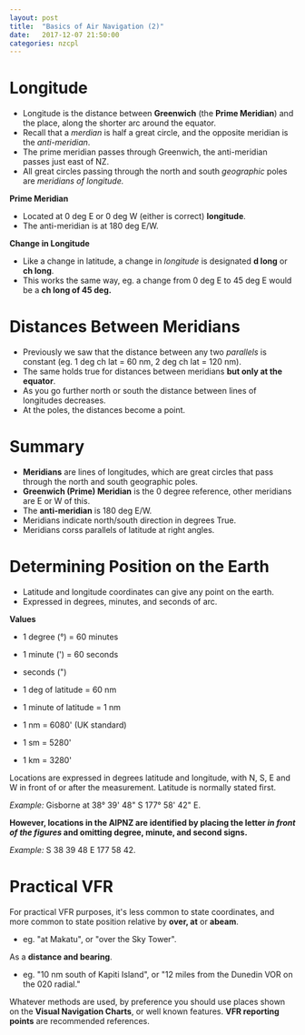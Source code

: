```yaml
---
layout: post
title:  "Basics of Air Navigation (2)"
date:   2017-12-07 21:50:00
categories: nzcpl
---
```


# Longitude

 * Longitude is the distance between **Greenwich** (the **Prime Meridian**) and the place, along
   the shorter arc around the equator.
 * Recall that a *merdian* is half a great circle, and the opposite meridian is the *anti-meridian*.
 * The prime meridian passes through Greenwich, the anti-meridian passes just east of NZ.
 * All great circles passing through the north and south *geographic* poles are *meridians of
   longitude.*

**Prime Meridian**

 * Located at 0 deg E or 0 deg W (either is correct) **longitude**.
 * The anti-meridian is at 180 deg E/W.

**Change in Longitude**

 * Like a change in latitude, a change in *longitude* is designated **d long** or **ch long**.
 * This works the same way, eg. a change from 0 deg E to 45 deg E would be a **ch long of 45 deg.**

# Distances Between Meridians

 * Previously we saw that the distance between any two *parallels* is constant (eg. 1 deg ch lat =
   60 nm, 2 deg ch lat = 120 nm).
 * The same holds true for distances between meridians **but only at the equator**.
 * As you go further north or south the distance between lines of longitudes decreases.
 * At the poles, the distances become a point.

# Summary

 * **Meridians** are lines of longitudes, which are great circles that pass through the north and
   south geographic poles.
 * **Greenwich (Prime) Meridian** is the 0 degree reference, other meridians are E or W of this.
 * The **anti-meridian** is 180 deg E/W.
 * Meridians indicate north/south direction in degrees True.
 * Meridians corss parallels of latitude at right angles.

# Determining Position on the Earth

 * Latitude and longitude coordinates can give any point on the earth.
 * Expressed in degrees, minutes, and seconds of arc.

**Values**

 * 1 degree (&deg;) = 60 minutes
 * 1 minute (') = 60 seconds
 * seconds (")

 * 1 deg of latitude = 60 nm
 * 1 minute of latitude = 1 nm
 * 1 nm = 6080' (UK standard)
 * 1 sm = 5280'
 * 1 km = 3280'

Locations are expressed in degrees latitude and longitude, with N, S, E and W in front of or
after the measurement. Latitude is normally stated first.

*Example:* Gisborne at 38&deg; 39' 48" S 177&deg; 58' 42" E.

**However, locations in the AIPNZ are identified by placing the letter *in front of the
figures* and omitting degree, minute, and second signs.**

*Example:* S 38 39 48 E 177 58 42.

# Practical VFR

For practical VFR purposes, it's less common to state coordinates, and more common to state
position relative by **over, at** or **abeam**.

 * eg. "at Makatu", or "over the Sky Tower".

As a **distance and bearing**.

 * eg. "10 nm south of Kapiti Island", or "12 miles from the Dunedin VOR on the 020 radial."

Whatever methods are used, by preference you should use places shown on the **Visual Navigation
Charts**, or well known features. **VFR reporting points** are recommended references.
